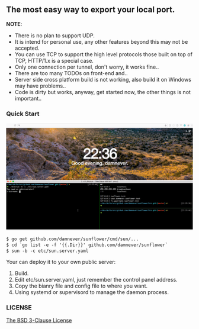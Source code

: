 ## The most easy way to export your local port.

**NOTE**:

- There is no plan to support UDP.
- It is intend for personal use, any other features beyond this may not be accepted.
- You can use TCP to support the high level protocols those built on top of TCP, HTTP/1.x is a special case.
- Only one connection per tunnel, don't worry, it works fine..
- There are too many TODOs on front-end and..
- Server side cross platform build is not working, also build it on Windows may have problems..
- Code is dirty but works, anyway, get started now, the other things is not important..

### Quick Start

![sunflower.gif](./sunflower.gif)

```
$ go get github.com/damnever/sunflower/cmd/sun/...
$ cd `go list -e -f '{{.Dir}}' github.com/damnever/sunflower`
$ sun -b -c etc/sun.server.yaml
```

Your can deploy it to your own public server:
 1. Build.
 2. Edit etc/sun.server.yaml, just remember the control panel address.
 3. Copy the bianry file and config file to where you want.
 4. Using systemd or supervisord to manage the daemon process.

### LICENSE

[The BSD 3-Clause License](https://github.com/damnever/sunflower/blob/master/LICENSE)
